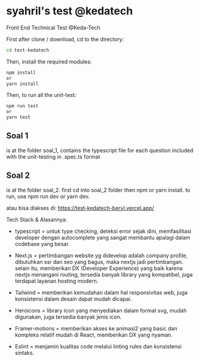 # syahril's test @kedatech
Front End Technical Test @Keda-Tech


First after clone / download, cd to the directory:

```bash
cd test-kedatech
```
Then, install the required modules:
```bash
npm install
or
yarn install
```
Then, to run all the unit-test:
```bash
npm run test
or
yarn test
```

## Soal 1
is at the folder soal_1, contains the typescript file for each question included with the unit-testing in .spec.ts format

## Soal 2
is at the folder soal_2. first cd into soal_2 folder then npm or yarn install. to run, use npm run dev or yarn dev.

atau bisa diakses di: https://test-kedatech-beryl.vercel.app/

Tech Stack & Alasannya:

- typescript = untuk type checking, deteksi error sejak dini, memfasilitasi developer dengan autocomplete yang sangat membantu apalagi dalam codebase yang besar.

- Next.js = pertimbangan website yg didevelop adalah company profile, dibutuhkan ssr dan seo yang bagus, maka nextjs jadi pertimbangan. selain itu, memberikan DX (Developer Experience) yang baik karena nextjs menangani routing, tersedia banyak library yang kompatibel, juga terdapat layanan hosting modern.
   
- Tailwind = memberikan kemudahan dalam hal responsivitas web, juga konsistensi dalam desain dapat mudah dicapai.
  
- Heroicons = library icon yang menyediakan dalam format svg, mudah digunakan, juga tersedia banyak jenis icon.
  
- Framer-motions = memberikan akses ke animasi2 yang basic dan kompleks relatif mudah di React, memberikan DX yang nyaman.
  
- Eslint = menjamin kualitas code melalui linting rules dan konsistensi sintaks.

